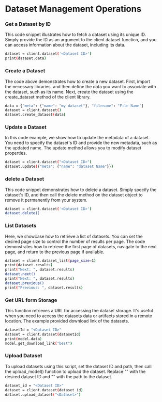 # Dataset Management Operations

### Get a Dataset by ID
This code snippet illustrates how to fetch a dataset using its unique ID. Simply provide the ID as an argument to the client.dataset function, and you can access information about the dataset, including its data.

```sh
dataset = client.dataset('<Dataset ID>')
print(dataset.data)
```

### Create a Dataset
The code above demonstrates how to create a new dataset. First, import the necessary libraries, and then define the data you want to associate with the dataset, such as its name. Next, create the dataset using the create_dataset method of the client library.
```sh
data = {"meta": {"name": "my dataset"}, "filename": "File Name"}
dataset = client.dataset()
dataset.create_dataset(data)
```

### Update a Dataset
In this code example, we show how to update the metadata of a dataset. You need to specify the dataset's ID and provide the new metadata, such as the updated name. The update method allows you to modify dataset properties.
```sh
dataset = client.dataset("<Dataset ID>")
dataset.update({"meta": {"name": "dataset Name"}})
```

### delete a Dataset
This code snippet demonstrates how to delete a dataset. Simply specify the dataset's ID, and then call the delete method on the dataset object to remove it permanently from your system.
```sh
dataset = client.dataset('<Dataset ID>')
dataset.delete()
```

### List Datasets
Here, we showcase how to retrieve a list of datasets. You can set the desired page size to control the number of results per page. The code demonstrates how to retrieve the first page of datasets, navigate to the next page, and return to the previous page if available.

```sh
dataset = client.dataset_list(page_size=1)
print(dataset.results)
print("Next: ", dataset.results)
dataset.next()
print("Next: ", dataset.results)
dataset.previous()
print("Previous: ", dataset.results)
```

### Get URL form Storage
This function retrieves a URL for accessing the dataset storage. It's useful when you need to access the datasets data or artifacts stored in a remote location. The example provided download link of the datasets.
```sh
datasetId = "<Dataset ID>"
dataset = client.dataset(datasetId)
print(model.data)
model.get_download_link("best")
```

### Upload Dataset
To upload datasets using this script, set the dataset ID and path, then call the upload_model() function to upload the dataset. Replace "<Dataset ID>" with the desired dataset ID and "<Dataset>" with the path to the dataset.

```sh
dataset_id = "<Dataset ID>"
dataset = client.dataset(dataset_id)
dataset.upload_dataset("<Dataset>")
```
